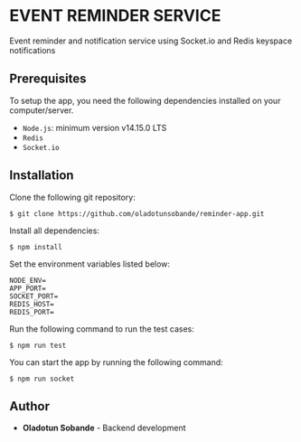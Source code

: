 # EVENT REMINDER SERVICE

Event reminder and notification service using Socket.io and Redis keyspace notifications

## Prerequisites

To setup the app, you need the following dependencies installed on your computer/server.

- `Node.js`: minimum version v14.15.0 LTS
- `Redis`
- `Socket.io`

## Installation

Clone the following git repository:

```
$ git clone https://github.com/oladotunsobande/reminder-app.git
```

Install all dependencies:
```
$ npm install
```

Set the environment variables listed below:
```
NODE_ENV=
APP_PORT=
SOCKET_PORT=
REDIS_HOST=
REDIS_PORT=
```

Run the following command to run the test cases:
```
$ npm run test
```

You can start the app by running the following command:
```
$ npm run socket
```

## Author

* **Oladotun Sobande** - Backend development